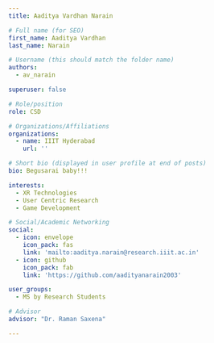 ```yaml
---
title: Aaditya Vardhan Narain

# Full name (for SEO)
first_name: Aaditya Vardhan
last_name: Narain

# Username (this should match the folder name)
authors:
  - av_narain

superuser: false

# Role/position
role: CSD

# Organizations/Affiliations
organizations:
  - name: IIIT Hyderabad
    url: ''

# Short bio (displayed in user profile at end of posts)
bio: Begusarai baby!!!

interests:
  - XR Technologies
  - User Centric Research
  - Game Development

# Social/Academic Networking
social:
  - icon: envelope
    icon_pack: fas
    link: 'mailto:aaditya.narain@research.iiit.ac.in'
  - icon: github
    icon_pack: fab
    link: 'https://github.com/aadityanarain2003'

user_groups:
  - MS by Research Students

# Advisor
advisor: "Dr. Raman Saxena"

---
```


